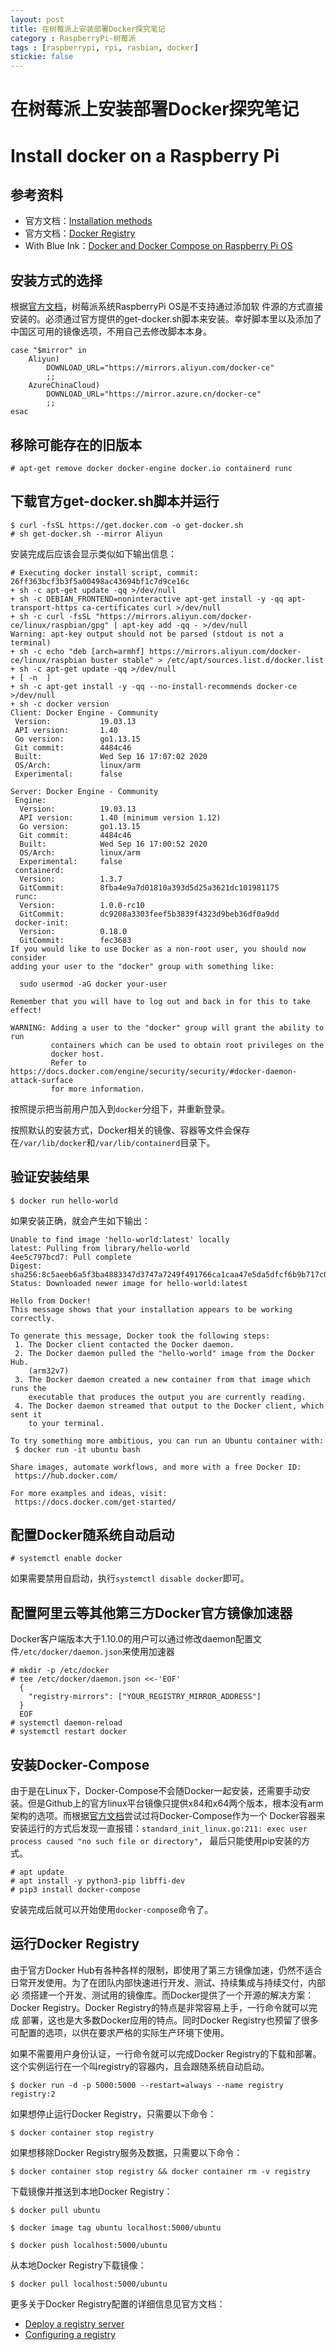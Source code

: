 ```yaml
---
layout: post
title: 在树莓派上安装部署Docker探究笔记
category : RaspberryPi-树莓派
tags : [raspberrypi, rpi, rasbian, docker]
stickie: false
---
```


# 在树莓派上安装部署Docker探究笔记

# Install docker on a Raspberry Pi

## 参考资料

* 官方文档：[Installation methods](https://docs.docker.com/engine/install/debian/#installation-methods)
* 官方文档：[Docker Registry](https://docs.docker.com/registry/)
* With Blue Ink：[Docker and Docker Compose on Raspberry Pi OS](https://withblue.ink/2020/06/24/docker-and-docker-compose-on-raspberry-pi-os.html)

## 安装方式的选择

根据[官方文档](https://docs.docker.com/engine/install/debian/#installation-methods)，树莓派系统RaspberryPi OS是不支持通过添加软
件源的方式直接安装的。必须通过官方提供的get-docker.sh脚本来安装。幸好脚本里以及添加了中国区可用的镜像选项，不用自己去修改脚本本身。

    case "$mirror" in
        Aliyun)
            DOWNLOAD_URL="https://mirrors.aliyun.com/docker-ce"
            ;;
        AzureChinaCloud)
            DOWNLOAD_URL="https://mirror.azure.cn/docker-ce"
            ;;
    esac

## 移除可能存在的旧版本

    # apt-get remove docker docker-engine docker.io containerd runc

## 下载官方get-docker.sh脚本并运行

    $ curl -fsSL https://get.docker.com -o get-docker.sh
    # sh get-docker.sh --mirror Aliyun

安装完成后应该会显示类似如下输出信息：

    # Executing docker install script, commit: 26ff363bcf3b3f5a00498ac43694bf1c7d9ce16c
    + sh -c apt-get update -qq >/dev/null
    + sh -c DEBIAN_FRONTEND=noninteractive apt-get install -y -qq apt-transport-https ca-certificates curl >/dev/null
    + sh -c curl -fsSL "https://mirrors.aliyun.com/docker-ce/linux/raspbian/gpg" | apt-key add -qq - >/dev/null
    Warning: apt-key output should not be parsed (stdout is not a terminal)
    + sh -c echo "deb [arch=armhf] https://mirrors.aliyun.com/docker-ce/linux/raspbian buster stable" > /etc/apt/sources.list.d/docker.list
    + sh -c apt-get update -qq >/dev/null
    + [ -n  ]
    + sh -c apt-get install -y -qq --no-install-recommends docker-ce >/dev/null
    + sh -c docker version
    Client: Docker Engine - Community
     Version:           19.03.13
     API version:       1.40
     Go version:        go1.13.15
     Git commit:        4484c46
     Built:             Wed Sep 16 17:07:02 2020
     OS/Arch:           linux/arm
     Experimental:      false
    
    Server: Docker Engine - Community
     Engine:
      Version:          19.03.13
      API version:      1.40 (minimum version 1.12)
      Go version:       go1.13.15
      Git commit:       4484c46
      Built:            Wed Sep 16 17:00:52 2020
      OS/Arch:          linux/arm
      Experimental:     false
     containerd:
      Version:          1.3.7
      GitCommit:        8fba4e9a7d01810a393d5d25a3621dc101981175
     runc:
      Version:          1.0.0-rc10
      GitCommit:        dc9208a3303feef5b3839f4323d9beb36df0a9dd
     docker-init:
      Version:          0.18.0
      GitCommit:        fec3683
    If you would like to use Docker as a non-root user, you should now consider
    adding your user to the "docker" group with something like:
    
      sudo usermod -aG docker your-user
    
    Remember that you will have to log out and back in for this to take effect!
    
    WARNING: Adding a user to the "docker" group will grant the ability to run
             containers which can be used to obtain root privileges on the
             docker host.
             Refer to https://docs.docker.com/engine/security/security/#docker-daemon-attack-surface
             for more information.

按照提示把当前用户加入到`docker`分组下，并重新登录。

按照默认的安装方式，Docker相关的镜像、容器等文件会保存在`/var/lib/docker`和`/var/lib/containerd`目录下。

## 验证安装结果

    $ docker run hello-world

如果安装正确，就会产生如下输出：

    Unable to find image 'hello-world:latest' locally
    latest: Pulling from library/hello-world
    4ee5c797bcd7: Pull complete
    Digest: sha256:8c5aeeb6a5f3ba4883347d3747a7249f491766ca1caa47e5da5dfcf6b9b717c0
    Status: Downloaded newer image for hello-world:latest
    
    Hello from Docker!
    This message shows that your installation appears to be working correctly.
    
    To generate this message, Docker took the following steps:
     1. The Docker client contacted the Docker daemon.
     2. The Docker daemon pulled the "hello-world" image from the Docker Hub.
        (arm32v7)
     3. The Docker daemon created a new container from that image which runs the
        executable that produces the output you are currently reading.
     4. The Docker daemon streamed that output to the Docker client, which sent it
        to your terminal.
    
    To try something more ambitious, you can run an Ubuntu container with:
     $ docker run -it ubuntu bash
    
    Share images, automate workflows, and more with a free Docker ID:
     https://hub.docker.com/
    
    For more examples and ideas, visit:
     https://docs.docker.com/get-started/

## 配置Docker随系统自动启动

    # systemctl enable docker

如果需要禁用自启动，执行`systemctl disable docker`即可。

## 配置阿里云等其他第三方Docker官方镜像加速器

Docker客户端版本大于1.10.0的用户可以通过修改daemon配置文件`/etc/docker/daemon.json`来使用加速器

    # mkdir -p /etc/docker
    # tee /etc/docker/daemon.json <<-'EOF'
      {
        "registry-mirrors": ["YOUR_REGISTRY_MIRROR_ADDRESS"]
      }
      EOF
    # systemctl daemon-reload
    # systemctl restart docker

## 安装Docker-Compose

由于是在Linux下，Docker-Compose不会随Docker一起安装，还需要手动安装。但是Github上的官方linux平台镜像只提供x84和x64两个版本，根本没有arm
架构的选项。而根据[官方文档](https://docs.docker.com/compose/install/#alternative-install-options)尝试过将Docker-Compose作为一个
Docker容器来安装运行的方式后发现一直报错：`standard_init_linux.go:211: exec user process caused "no such file or directory"`，
最后只能使用pip安装的方式。

    # apt update
    # apt install -y python3-pip libffi-dev
    # pip3 install docker-compose

安装完成后就可以开始使用`docker-compose`命令了。

## 运行Docker Registry

由于官方Docker Hub有各种各样的限制，即使用了第三方镜像加速，仍然不适合日常开发使用。为了在团队内部快速进行开发、测试、持续集成与持续交付，内部必
须搭建一个开发、测试用的镜像库。而Docker提供了一个开源的解决方案：Docker Registry。Docker Registry的特点是非常容易上手，一行命令就可以完成
部署，这也是大多数Docker应用的特点。同时Docker Registry也预留了很多可配置的选项，以供在要求严格的实际生产环境下使用。

如果不需要用户身份认证，一行命令就可以完成Docker Registry的下载和部署。这个实例运行在一个叫registry的容器内，且会跟随系统自动启动。

    $ docker run -d -p 5000:5000 --restart=always --name registry registry:2

如果想停止运行Docker Registry，只需要以下命令：

    $ docker container stop registry

如果想移除Docker Registry服务及数据，只需要以下命令：

    $ docker container stop registry && docker container rm -v registry

下载镜像并推送到本地Docker Registry：

    $ docker pull ubuntu

    $ docker image tag ubuntu localhost:5000/ubuntu

    $ docker push localhost:5000/ubuntu

从本地Docker Registry下载镜像：

    $ docker pull localhost:5000/ubuntu

更多关于Docker Registry配置的详细信息见官方文档：

* [Deploy a registry server](https://docs.docker.com/registry/deploying/)
* [Configuring a registry](https://docs.docker.com/registry/configuration/)
